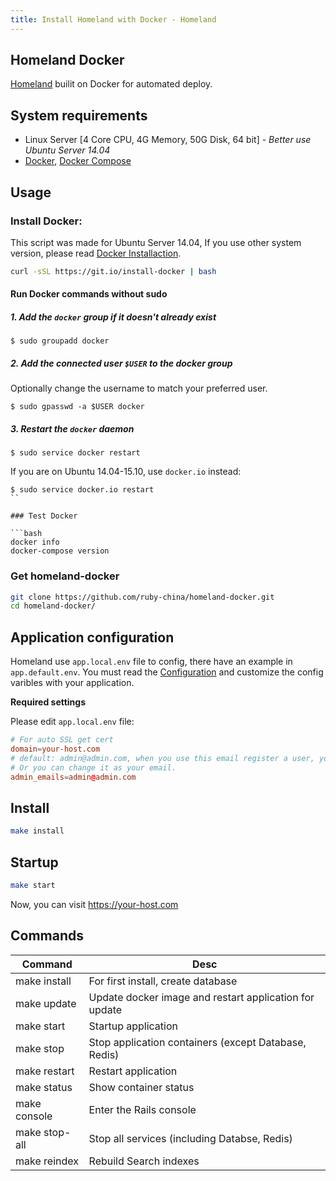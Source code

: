 ```yaml
---
title: Install Homeland with Docker - Homeland
---
```


## Homeland Docker

[Homeland](http://gethomeland.com) builit on Docker for automated deploy.

## System requirements

- Linux Server [4 Core CPU, 4G Memory, 50G Disk, 64 bit] - _Better use Ubuntu Server 14.04_
- [Docker](https://www.docker.com/), [Docker Compose](https://docs.docker.com/compose/)

## Usage

### Install Docker:

This script was made for Ubuntu Server 14.04, If you use other system version, please read [Docker Installaction](https://docker.github.io/engine/installation/linux/).

```bash
curl -sSL https://git.io/install-docker | bash
```

#### Run Docker commands without sudo

##### 1. Add the `docker` group if it doesn't already exist

```console
$ sudo groupadd docker
```

##### 2. Add the connected user `$USER` to the docker group

Optionally change the username to match your preferred user.

```console
$ sudo gpasswd -a $USER docker
```

##### 3. Restart the `docker` daemon

```console
$ sudo service docker restart
```

If you are on Ubuntu 14.04-15.10, use `docker.io` instead:

````console
$ sudo service docker.io restart
``

### Test Docker

```bash
docker info
docker-compose version
````

### Get homeland-docker

```bash
git clone https://github.com/ruby-china/homeland-docker.git
cd homeland-docker/
```

## Application configuration

Homeland use `app.local.env` file to config, there have an example in `app.default.env`. You must read the [Configuration](/docs/configuration/config-file/) and customize the config varibles with your application.

**Required settings**

Please edit `app.local.env` file:

```conf
# For auto SSL get cert
domain=your-host.com
# default: admin@admin.com, when you use this email register a user, you will get the admin role.
# Or you can change it as your email.
admin_emails=admin@admin.com
```

## Install

```bash
make install
```

## Startup

```bash
make start
```

Now, you can visit https://your-host.com

## Commands

| Command       | Desc                                                   |
| ------------- | ------------------------------------------------------ |
| make install  | For first install, create database                     |
| make update   | Update docker image and restart application for update |
| make start    | Startup application                                    |
| make stop     | Stop application containers (except Database, Redis)   |
| make restart  | Restart application                                    |
| make status   | Show container status                                  |
| make console  | Enter the Rails console                                |
| make stop-all | Stop all services (including Databse, Redis)           |
| make reindex  | Rebuild Search indexes                                 |
